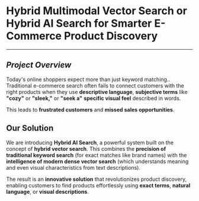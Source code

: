 # Hybrid Multimodal Vector Search or Hybrid AI Search for Smarter E-Commerce Product Discovery

---

## ***Project Overview***

Today's online shoppers expect more than just keyword matching.. Traditional e-commerce search often fails to connect customers with the right products when they use **descriptive language**, **subjective terms** like **"cozy"** or **"sleek,"** or **"seek a"** **specific visual feel** described in words.

This leads to **frustrated customers** and **missed sales opportunities**.

## Our Solution

We are introducing **Hybrid AI Search**, a powerful system built on the concept of **hybrid vector search**. This combines the **precision of traditional keyword search** (for exact matches like brand names) with the **intelligence of modern dense vector search** (which understands meaning and even visual characteristics from text descriptions).

The result is an **innovative solution** that revolutionizes product discovery, enabling customers to find products effortlessly using **exact terms**, **natural language**, or **visual descriptions**.





